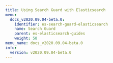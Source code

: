 ```yaml
---
title: Using Search Guard with Elasticsearch
menu:
  docs_v2020.09.04-beta.0:
    identifier: es-search-guard-elasticsearch
    name: Search Guard
    parent: es-elasticsearch-guides
    weight: 50
menu_name: docs_v2020.09.04-beta.0
info:
  version: v2020.09.04-beta.0
---
```


